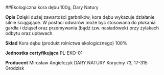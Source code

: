 ##Ekologiczna kora dębu 100g, Dary Natury

**Opis** Dzięki dużej zawartości garbników, kora dębu wykazuje działanie silnie ściągające. W postaci odwarów może być stosowana do płukania gardła i dziąseł oraz przemywania (bądź tzw. nasiadówek) przy żylakach odbytu oraz upławach.

**Skład** Kora dębu (produkt rolnictwa ekologicznego) 100%

**Jednostka certyfikująca** PL-EKO-01

**Producent** Mirosław Angielczyk DARY NATURY
Koryciny 73, 17-315 Grodzisk
